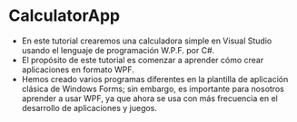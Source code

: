 # CalculatorApp

- En este tutorial crearemos una calculadora simple en Visual Studio usando el lenguaje de programación W.P.F. por C#.
- El propósito de este tutorial es comenzar a aprender cómo crear aplicaciones en formato WPF.
- Hemos creado varios programas diferentes en la plantilla de aplicación clásica de Windows Forms; sin embargo, es importante para nosotros aprender a usar WPF, ya que ahora se usa con más frecuencia en el desarrollo de aplicaciones y juegos.
